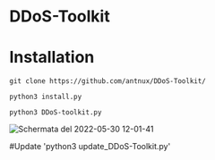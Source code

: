 # DDoS-Toolkit

# Installation

` git clone https://github.com/antnux/DDoS-Toolkit/ `


`python3 install.py`


`python3 DDoS-toolkit.py`



![Schermata del 2022-05-30 12-01-41](https://user-images.githubusercontent.com/103955741/170970367-c4612fd4-abe0-41c5-aa4c-7c722a3e3314.png)

#Update
'python3 update_DDoS-Toolkit.py'
